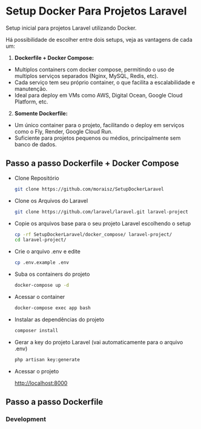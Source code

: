 # Setup Docker Para Projetos Laravel

Setup inicial para projetos Laravel utilizando Docker.

Há possibilidade de escolher entre dois setups, veja as vantagens de cada um:

1. **Dockerfile + Docker Compose:**

- Multiplos containers com docker compose, permitindo o uso de multiplos serviços separados (Nginx, MySQL, Redis, etc).
- Cada serviço tem seu próprio container, o que facilita a escalabilidade e manutenção.
- Ideal para deploy em VMs como AWS, Digital Ocean, Google Cloud Platform, etc.

2. **Somente Dockerfile:**

- Um único container para o projeto, facilitando o deploy em serviços como o Fly, Render, Google Cloud Run.
- Suficiente para projetos pequenos ou médios, principalmente sem banco de dados.

## Passo a passo Dockerfile + Docker Compose

- Clone Repositório

    ```sh
    git clone https://github.com/moraisz/SetupDockerLaravel
    ```

- Clone os Arquivos do Laravel

    ```sh
    git clone https://github.com/laravel/laravel.git laravel-project
    ```

- Copie os arquivos base para o seu projeto Laravel escolhendo o setup

    ```sh
    cp -rf SetupDockerLaravel/docker_compose/ laravel-project/
    cd laravel-project/
    ```

- Crie o arquivo .env e edite

    ```sh
    cp .env.example .env
    ```

- Suba os containers do projeto

    ```sh
    docker-compose up -d
    ```

- Acessar o container

    ```sh
    docker-compose exec app bash
    ```

- Instalar as dependências do projeto

    ```sh
    composer install
    ```

- Gerar a key do projeto Laravel (vai automaticamente para o arquivo .env)

    ```sh
    php artisan key:generate
    ```

- Acessar o projeto

    [http://localhost:8000](http://localhost:8000)

## Passo a passo Dockerfile

### Development

